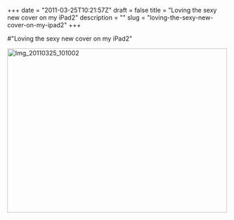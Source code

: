 +++
date = "2011-03-25T10:21:57Z"
draft = false
title = "Loving the sexy new cover on my iPad2"
description = ""
slug = "loving-the-sexy-new-cover-on-my-ipad2"
+++

#"Loving the sexy new cover on my iPad2"


 <div class='p_embed p_image_embed'>
<a href="http://getfile2.posterous.com/getfile/files.posterous.com/conoroneill/OgU1GcmftSA5oRFEbMDodZpecp0AqkSYGg4bb3618975lyiRYHpD5azk4dUl/IMG_20110325_101002.jpg.scaled.1000.jpg"><img alt="Img_20110325_101002" height="375" src="http://getfile1.posterous.com/getfile/files.posterous.com/conoroneill/aa0dbaKSenxtXYkKUUQdbC2euQkgroWInCAm9iOSgvC9KWFUfvcoDHTNiu8C/IMG_20110325_101002.jpg.scaled.500.jpg" width="500" /></a>
</div>

 